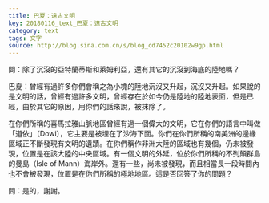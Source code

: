 ```yaml
---
title: 巴夏：遠古文明
key: 20180116_text_巴夏：遠古文明
category: text
tags: 文字
source: http://blog.sina.com.cn/s/blog_cd7452c20102w9gp.html
---
```


問：除了沉沒的亞特蘭蒂斯和萊姆利亞，還有其它的沉沒到海底的陸地嗎？

巴夏：曾經有過許多你們會稱之為小塊的陸地沉沒又升起，沉沒又升起。如果說的是文明的話，曾經有過許多文明，曾經存在於如今仍是陸地的陸地表面，但是已經，由於其它的原因，用你們的話來說，被抹除了。

在你們所稱的喜馬拉雅山脈地區曾經有過一個偉大的文明，它在你們的語言中叫做「道依」（Dowi），它主要是被埋在了沙海下面。你們在你們所稱的南美洲的邊緣區域正不斷發現有文明的遺蹟。在你們稱作非洲大陸的區域也有幾個，仍未被發現，位置是在該大陸的中央區域。有一個文明的外延，位於你們所稱的不列顛群島的曼島（Isle of Mann）海岸外。還有一些，尚未被發現，而且相當長一段時間內也不會被發現，位置是在你們所稱的極地地區。這是否回答了你的問題？

問：是的，謝謝。

